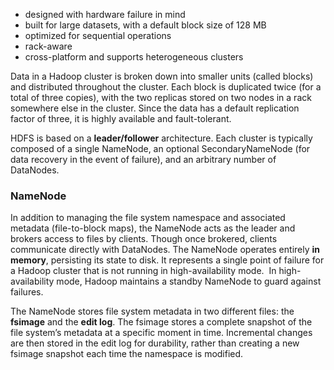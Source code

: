 
- designed with hardware failure in mind
- built for large datasets, with a default block size of 128 MB
- optimized for sequential operations
- rack-aware
- cross-platform and supports heterogeneous clusters

Data in a Hadoop cluster is broken down into smaller units (called blocks) and distributed throughout the cluster. Each block is duplicated twice (for a total of three copies), with the two replicas stored on two nodes in a rack somewhere else in the cluster. Since the data has a default replication factor of three, it is highly available and fault-tolerant.

HDFS is based on a **leader/follower** architecture. Each cluster is typically composed of a single NameNode, an optional SecondaryNameNode (for data recovery in the event of failure), and an arbitrary number of DataNodes.

### NameNode
In addition to managing the file system namespace and associated metadata (file-to-block maps), the NameNode acts as the leader and brokers access to files by clients.
Though once brokered, clients communicate directly with DataNodes.
The NameNode operates entirely **in memory**, persisting its state to disk.
It represents a single point of failure for a Hadoop cluster that is not running in high-availability mode.  In high-availability mode, Hadoop maintains a standby NameNode to guard against failures.

The NameNode stores file system metadata in two different files: the **fsimage** and the **edit log**.
The fsimage stores a complete snapshot of the file system’s metadata at a specific moment in time. Incremental changes are then stored in the edit log for durability, rather than creating a new fsimage snapshot each time the namespace is modified.
